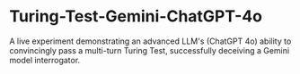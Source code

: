 # Turing-Test-Gemini-ChatGPT-4o
A live experiment demonstrating an advanced LLM's (ChatGPT 4o) ability to convincingly pass a multi-turn Turing Test, successfully deceiving a Gemini model interrogator.
